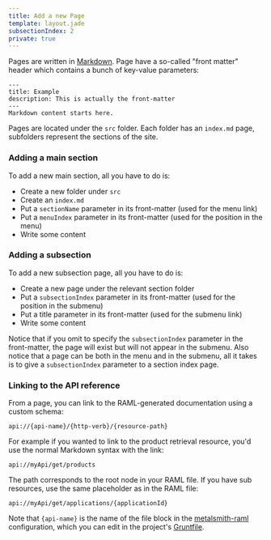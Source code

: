 ```yaml
---
title: Add a new Page
template: layout.jade
subsectionIndex: 2
private: true
---
```

 
Pages are written in [Markdown][md]. Page have a so-called "front matter" header which contains a bunch of key-value parameters:

	---
	title: Example
	description: This is actually the front-matter
	---
	Markdown content starts here.

 
Pages are located under the `src` folder. Each folder has an `index.md` page,
subfolders represent the sections of the site.


### Adding a main section

To add a new main section, all you have to do is:

 - Create a new folder under `src`
 - Create an `index.md`
 - Put a `sectionName` parameter in its front-matter (used for the menu link)
 - Put a `menuIndex` parameter in its front-matter (used for the position in
   the menu)
 - Write some content


### Adding a subsection

To add a new subsection page, all you have to do is:

 - Create a new page under the relevant section folder
 - Put a `subsectionIndex` parameter in its front-matter (used for the position
   in the submenu)
 - Put a title parameter in its front-matter (used for the submenu link)
 - Write some content

Notice that if you omit to specify the `subsectionIndex` parameter in the 
front-matter, the page will exist but will not appear in the submenu. Also 
notice that a page can be both in the menu and in the submenu, all it takes is 
to give a `subsectionIndex` parameter to a section index page.
   

### Linking to the API reference

From a page, you can link to the RAML-generated documentation using a custom 
schema:

	api://{api-name}/{http-verb}/{resource-path}

For example if you wanted to link to the product retrieval resource, you'd use the normal Markdown syntax with the link:

	api://myApi/get/products

The path corresponds to the root node in your RAML file. If you have sub 
resources, use the same placeholder as in the RAML file:

	api://myApi/get/applications/{applicationId}

Note that `{api-name}` is the name of the file block in the
[metalsmith-raml][metalsmith-raml] configuration, which you can edit in the
project's [Gruntfile][gh-gruntfile].


[md]: http://daringfireball.net/projects/markdown/syntax
[gh-gruntfile]: https://github.com/lotaris/apidoc-seed/Gruntfile.js
[metalsmith-raml]: https://github.com/lotaris/metalsmith-raml#files